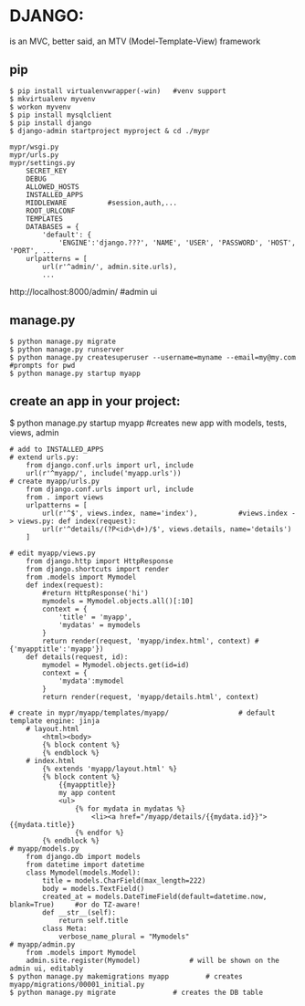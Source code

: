 # DJANGO:
is an MVC, better said, an MTV (Model-Template-View) framework
## pip
	$ pip install virtualenvwrapper(-win)	#venv support
 	$ mkvirtualenv myvenv
 	$ workon myvenv
 	$ pip install mysqlclient
 	$ pip install django
 	$ django-admin startproject myproject & cd ./mypr

	mypr/wsgi.py
	mypr/urls.py
	mypr/settings.py
		SECRET_KEY
		DEBUG
		ALLOWED_HOSTS
		INSTALLED_APPS
		MIDDLEWARE			#session,auth,...
		ROOT_URLCONF
		TEMPLATES
		DATABASES = {
			'default': {
				'ENGINE':'django.???', 'NAME', 'USER', 'PASSWORD', 'HOST', 'PORT', ...
		urlpatterns = [
			url(r'^admin/', admin.site.urls),
			...
		
http://localhost:8000/admin/	#admin ui

## manage.py
	$ python manage.py migrate
	$ python manage.py runserver
	$ python manage.py createsuperuser --username=myname --email=my@my.com	#prompts for pwd
	$ python manage.py startup myapp
## create an app in your project:
$ python manage.py startup myapp	#creates new app with models, tests, views, 	admin

	# add to INSTALLED_APPS
	# extend urls.py:
		from django.conf.urls import url, include
		url(r'^myapp/', include('myapp.urls'))
	# create myapp/urls.py
		from django.conf.urls import url, include
		from . import views
		urlpatterns = [
			url(r'^$', views.index, name='index'),			#views.index -> views.py: def index(request):
			url(r'^details/(?P<id>\d+)/$', views.details, name='details')
		]

	# edit myapp/views.py
		from django.http import HttpResponse
		from django.shortcuts import render
		from .models import Mymodel
		def index(request):
			#return HttpResponse('hi')
			mymodels = Mymodel.objects.all()[:10]
			context = {
				'title' = 'myapp',
				'mydatas' = mymodels
			}
			return render(request, 'myapp/index.html', context)	#{'myapptitle':'myapp'})
		def details(request, id):
			mymodel = Mymodel.objects.get(id=id)
			context = {
				'mydata':mymodel
			}
			return render(request, 'myapp/details.html', context)
			
	# create in mypr/myapp/templates/myapp/					# default template engine: jinja
		# layout.html
			<html><body>
			{% block content %}
			{% endblock %}
		# index.html
			{% extends 'myapp/layout.html' %}
			{% block content %}
				{{myapptitle}}
				my app content
				<ul>
					{% for mydata in mydatas %}
						<li><a href="/myapp/details/{{mydata.id}}">{{mydata.title}}
					{% endfor %}
			{% endblock %}
	# myapp/models.py
		from django.db import models
		from datetime import datetime
		class Mymodel(models.Model):
			title = models.CharField(max_length=222)
			body = models.TextField()
			created_at = models.DateTimeField(default=datetime.now, blank=True)		#or do TZ-aware!
			def __str__(self):
				return self.title
			class Meta:
				verbose_name_plural = "Mymodels"
	# myapp/admin.py
		from .models import Mymodel
		admin.site.register(Mymodel)			# will be shown on the admin ui, editably
	$ python manage.py makemigrations myapp			# creates myapp/migrations/00001_initial.py
	$ python manage.py migrate				# creates the DB table

